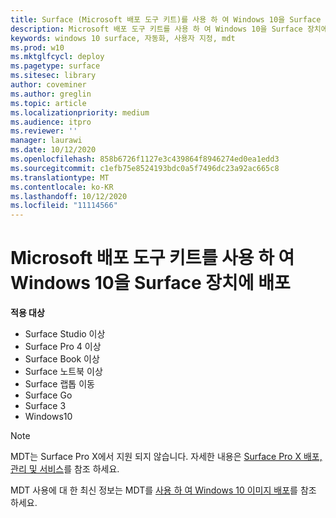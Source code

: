 ```yaml
---
title: Surface (Microsoft 배포 도구 키트)를 사용 하 여 Windows 10을 Surface devices에 배포
description: Microsoft 배포 도구 키트를 사용 하 여 Windows 10을 Surface 장치에 배포 하는 방법에 대 한 권장 절차를 안내 합니다.
keywords: windows 10 surface, 자동화, 사용자 지정, mdt
ms.prod: w10
ms.mktglfcycl: deploy
ms.pagetype: surface
ms.sitesec: library
author: coveminer
ms.author: greglin
ms.topic: article
ms.localizationpriority: medium
ms.audience: itpro
ms.reviewer: ''
manager: laurawi
ms.date: 10/12/2020
ms.openlocfilehash: 858b6726f1127e3c439864f8946274ed0ea1edd3
ms.sourcegitcommit: c1efb75e8524193bdc0a5f7496dc23a92ac665c8
ms.translationtype: MT
ms.contentlocale: ko-KR
ms.lasthandoff: 10/12/2020
ms.locfileid: "11114566"
---
```

# Microsoft 배포 도구 키트를 사용 하 여 Windows 10을 Surface 장치에 배포

**적용 대상**

- Surface Studio 이상
- Surface Pro 4 이상
- Surface Book 이상
- Surface 노트북 이상
- Surface 랩톱 이동
- Surface Go
- Surface 3
- Windows10

> [!NOTE]
> MDT는 Surface Pro X에서 지원 되지 않습니다. 자세한 내용은 [Surface Pro X 배포, 관리 및 서비스](surface-pro-arm-app-management.md)를 참조 하세요.

MDT 사용에 대 한 최신 정보는 MDT를 [사용 하 여 Windows 10 이미지 배포](https://docs.microsoft.com/windows/deployment/deploy-windows-mdt/deploy-a-windows-10-image-using-mdt)를 참조 하세요.

